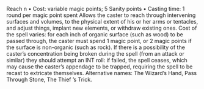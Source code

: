 Reach n
• Cost: variable magic points; 5 Sanity points 
• Casting time: 1 round per magic point spent
Allows the caster to reach through intervening surfaces 
and volumes, to the physical extent of his or her arms 
or tentacles, and adjust things, implant new elements, 
or withdraw existing ones. Cost of the spell varies: for 
each inch of organic surface (such as wood) to be passed 
through, the caster must spend 1 magic point, or 2 magic 
points if the surface is non-organic (such as rock).
If there is a possibility of the caster’s concentration being 
broken during the spell (from an attack or similar) they 
should attempt an INT roll: if failed, the spell ceases, 
which may cause the caster’s appendage to be trapped, 
requiring the spell to be recast to extricate themselves.
Alternative names: The Wizard’s Hand, Pass Through Stone, 
The Thief ’s Trick.

